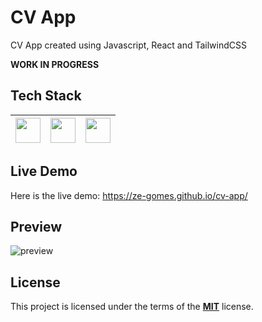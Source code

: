 # CV App

CV App created using Javascript, React and TailwindCSS

**WORK IN PROGRESS**

## Tech Stack

| <img src="https://cdn.jsdelivr.net/npm/simple-icons@v4/icons/javascript.svg" width="40">  	|   <img src="https://cdn.jsdelivr.net/npm/simple-icons@v4/icons/react.svg" width="40">	|   <img src="https://cdn.jsdelivr.net/npm/simple-icons@v4/icons/tailwindcss.svg" width="40">	|  
|:-:	|:-:	|:-:


## Live Demo
Here is the live demo: https://ze-gomes.github.io/cv-app/

## Preview
![preview](https://i.imgur.com/wUfrEF4.png)

## License
This project is licensed under the terms of the **[MIT](https://choosealicense.com/licenses/mit/)**  license. 
